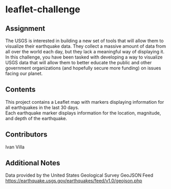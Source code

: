 # leaflet-challenge

## Assignment
The USGS is interested in building a new set of tools that will allow them to visualize their earthquake data. They collect a massive amount of data from all over the world each day, but they lack a meaningful way of displaying it. In this challenge, you have been tasked with developing a way to visualize USGS data that will allow them to better educate the public and other government organizations (and hopefully secure more funding) on issues facing our planet.

## Contents
This project contains a Leaflet map with markers displaying information for all earthquakes in the last 30 days.  
Each earthquake marker displays information for the location, magnitude, and depth of the earthquake.  

## Contributors
Ivan Villa

## Additional Notes
Data provided by the United States Geological Survey GeoJSON Feed  
https://earthquake.usgs.gov/earthquakes/feed/v1.0/geojson.php